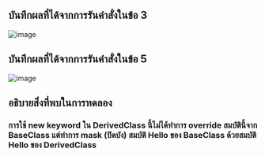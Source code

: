 ## บันทึกผลที่ได้จากการรันคำสั่งในข้อ 3
![image](https://github.com/Sorawit255/03376836-OOP-2566-Lab-08/assets/144196505/541c1f28-515d-4c8c-90b0-1214d7b8882d)

## บันทึกผลที่ได้จากการรันคำสั่งในข้อ 5
![image](https://github.com/Sorawit255/03376836-OOP-2566-Lab-08/assets/144196505/c816605b-b6a2-438f-bf6f-865e9600a120)

## อธิบายสิ่งที่พบในการทดลอง
### การใช้ new keyword ใน DerivedClass นี้ไม่ได้ทำการ override สมบัตินี้จาก BaseClass แต่ทำการ mask (ปิดบัง) สมบัติ Hello ของ BaseClass ด้วยสมบัติ Hello ของ DerivedClass
